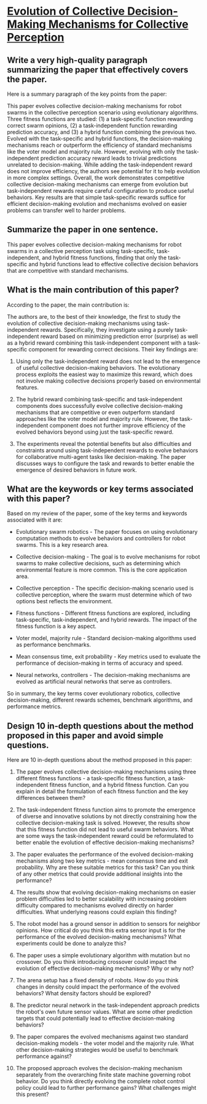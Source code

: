 # [Evolution of Collective Decision-Making Mechanisms for Collective   Perception](https://arxiv.org/abs/2311.02994)

## Write a very high-quality paragraph summarizing the paper that effectively covers the paper.

 Here is a summary paragraph of the key points from the paper:

This paper evolves collective decision-making mechanisms for robot swarms in the collective perception scenario using evolutionary algorithms. Three fitness functions are studied: (1) a task-specific function rewarding correct swarm opinions, (2) a task-independent function rewarding prediction accuracy, and (3) a hybrid function combining the previous two. Evolved with the task-specific and hybrid functions, the decision-making mechanisms reach or outperform the efficiency of standard mechanisms like the voter model and majority rule. However, evolving with only the task-independent prediction accuracy reward leads to trivial predictions unrelated to decision-making. While adding the task-independent reward does not improve efficiency, the authors see potential for it to help evolution in more complex settings. Overall, the work demonstrates competitive collective decision-making mechanisms can emerge from evolution but task-independent rewards require careful configuration to produce useful behaviors. Key results are that simple task-specific rewards suffice for efficient decision-making evolution and mechanisms evolved on easier problems can transfer well to harder problems.


## Summarize the paper in one sentence.

 This paper evolves collective decision-making mechanisms for robot swarms in a collective perception task using task-specific, task-independent, and hybrid fitness functions, finding that only the task-specific and hybrid functions lead to effective collective decision behaviors that are competitive with standard mechanisms.


## What is the main contribution of this paper?

 According to the paper, the main contribution is:

The authors are, to the best of their knowledge, the first to study the evolution of collective decision-making mechanisms using task-independent rewards. Specifically, they investigate using a purely task-independent reward based on minimizing prediction error (surprise) as well as a hybrid reward combining this task-independent component with a task-specific component for rewarding correct decisions. Their key findings are:

1) Using only the task-independent reward does not lead to the emergence of useful collective decision-making behaviors. The evolutionary process exploits the easiest way to maximize this reward, which does not involve making collective decisions properly based on environmental features. 

2) The hybrid reward combining task-specific and task-independent components does successfully evolve collective decision-making mechanisms that are competitive or even outperform standard approaches like the voter model and majority rule. However, the task-independent component does not further improve efficiency of the evolved behaviors beyond using just the task-specific reward.

3) The experiments reveal the potential benefits but also difficulties and constraints around using task-independent rewards to evolve behaviors for collaborative multi-agent tasks like decision-making. The paper discusses ways to configure the task and rewards to better enable the emergence of desired behaviors in future work.


## What are the keywords or key terms associated with this paper?

 Based on my review of the paper, some of the key terms and keywords associated with it are:

- Evolutionary swarm robotics - The paper focuses on using evolutionary computation methods to evolve behaviors and controllers for robot swarms. This is a key research area.

- Collective decision-making - The goal is to evolve mechanisms for robot swarms to make collective decisions, such as determining which environmental feature is more common. This is the core application area. 

- Collective perception - The specific decision-making scenario used is collective perception, where the swarm must determine which of two options best reflects the environment.

- Fitness functions - Different fitness functions are explored, including task-specific, task-independent, and hybrid rewards. The impact of the fitness function is a key aspect.

- Voter model, majority rule - Standard decision-making algorithms used as performance benchmarks.

- Mean consensus time, exit probability - Key metrics used to evaluate the performance of decision-making in terms of accuracy and speed.

- Neural networks, controllers - The decision-making mechanisms are evolved as artificial neural networks that serve as controllers.

So in summary, the key terms cover evolutionary robotics, collective decision-making, different rewards schemes, benchmark algorithms, and performance metrics.


## Design 10 in-depth questions about the method proposed in this paper and avoid simple questions.

 Here are 10 in-depth questions about the method proposed in this paper:

1. The paper evolves collective decision-making mechanisms using three different fitness functions - a task-specific fitness function, a task-independent fitness function, and a hybrid fitness function. Can you explain in detail the formulation of each fitness function and the key differences between them? 

2. The task-independent fitness function aims to promote the emergence of diverse and innovative solutions by not directly constraining how the collective decision-making task is solved. However, the results show that this fitness function did not lead to useful swarm behaviors. What are some ways the task-independent reward could be reformulated to better enable the evolution of effective decision-making mechanisms?

3. The paper evaluates the performance of the evolved decision-making mechanisms along two key metrics - mean consensus time and exit probability. Why are these suitable metrics for this task? Can you think of any other metrics that could provide additional insights into the performance?

4. The results show that evolving decision-making mechanisms on easier problem difficulties led to better scalability with increasing problem difficulty compared to mechanisms evolved directly on harder difficulties. What underlying reasons could explain this finding? 

5. The robot model has a ground sensor in addition to sensors for neighbor opinions. How critical do you think this extra sensor input is for the performance of the evolved decision-making mechanisms? What experiments could be done to analyze this?

6. The paper uses a simple evolutionary algorithm with mutation but no crossover. Do you think introducing crossover could impact the evolution of effective decision-making mechanisms? Why or why not? 

7. The arena setup has a fixed density of robots. How do you think changes in density could impact the performance of the evolved behaviors? What density factors should be explored?

8. The predictor neural network in the task-independent approach predicts the robot's own future sensor values. What are some other prediction targets that could potentially lead to effective decision-making behaviors?

9. The paper compares the evolved mechanisms against two standard decision-making models - the voter model and the majority rule. What other decision-making strategies would be useful to benchmark performance against?

10. The proposed approach evolves the decision-making mechanism separately from the overarching finite state machine governing robot behavior. Do you think directly evolving the complete robot control policy could lead to further performance gains? What challenges might this present?
